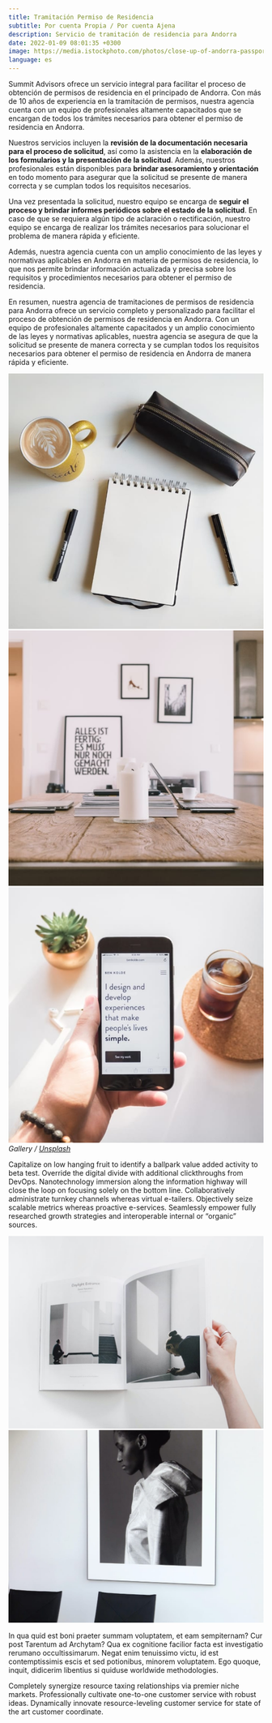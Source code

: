 ```yaml
---
title: Tramitación Permiso de Residencia
subtitle: Por cuenta Propia / Por cuenta Ajena
description: Servicio de tramitación de residencia para Andorra
date: 2022-01-09 08:01:35 +0300
image: https://media.istockphoto.com/photos/close-up-of-andorra-passport-in-black-suitcase-pocket-picture-id1211279860?k=20&m=1211279860&s=612x612&w=0&h=iAK6M7zk8kJxfYl7qmGVSZRFSXtJp7uwnA9tR0ycvwo=
language: es
---
```

Summit Advisors ofrece un servicio integral para facilitar el proceso de obtención de permisos de residencia en el principado de Andorra. Con más de 10 años de experiencia en la tramitación de permisos, nuestra agencia cuenta con un equipo de profesionales altamente capacitados que se encargan de todos los trámites necesarios para obtener el permiso de residencia en Andorra.

Nuestros servicios incluyen la **revisión de la documentación necesaria para el proceso de solicitud**, así como la asistencia en la **elaboración de los formularios y la presentación de la solicitud**. Además, nuestros profesionales están disponibles para **brindar asesoramiento y orientación** en todo momento para asegurar que la solicitud se presente de manera correcta y se cumplan todos los requisitos necesarios.

Una vez presentada la solicitud, nuestro equipo se encarga de **seguir el proceso y brindar informes periódicos sobre el estado de la solicitud**. En caso de que se requiera algún tipo de aclaración o rectificación, nuestro equipo se encarga de realizar los trámites necesarios para solucionar el problema de manera rápida y eficiente.

Además, nuestra agencia cuenta con un amplio conocimiento de las leyes y normativas aplicables en Andorra en materia de permisos de residencia, lo que nos permite brindar información actualizada y precisa sobre los requisitos y procedimientos necesarios para obtener el permiso de residencia.

En resumen, nuestra agencia de tramitaciones de permisos de residencia para Andorra ofrece un servicio completo y personalizado para facilitar el proceso de obtención de permisos de residencia en Andorra. Con un equipo de profesionales altamente capacitados y un amplio conocimiento de las leyes y normativas aplicables, nuestra agencia se asegura de que la solicitud se presente de manera correcta y se cumplan todos los requisitos necesarios para obtener el permiso de residencia en Andorra de manera rápida y eficiente.

<div class="gallery-box">
  <div class="gallery">
    <img src="/images/project-example-1.jpg" loading="lazy" alt="Project">
    <img src="/images/project-example-2.jpg" loading="lazy" alt="Project">
    <img src="/images/project-example-3.jpg" loading="lazy" alt="Project">
  </div>
  <em>Gallery / <a href="https://unsplash.com/" target="_blank">Unsplash</a></em>
</div>

Capitalize on low hanging fruit to identify a ballpark value added activity to beta test. Override the digital divide with additional clickthroughs from DevOps. Nanotechnology immersion along the information highway will close the loop on focusing solely on the bottom line. Collaboratively administrate turnkey channels whereas virtual e-tailers. Objectively seize scalable metrics whereas proactive e-services. Seamlessly empower fully researched growth strategies and interoperable internal or “organic” sources.

<div class="gallery-box">
  <div class="gallery">
    <img src="/images/project-example-4.jpg" loading="lazy" alt="Project">
    <img src="/images/project-example-5.jpg" loading="lazy" alt="Project">
  </div>
</div>

In qua quid est boni praeter summam voluptatem, et eam sempiternam? Cur post Tarentum ad Archytam? Qua ex cognitione facilior facta est investigatio rerumano occultissimarum. Negat enim tenuissimo victu, id est contemptissimis escis et sed potionibus, minorem voluptatem. Ego quoque, inquit, didicerim libentius si quiduse worldwide methodologies.

Completely synergize resource taxing relationships via premier niche markets. Professionally cultivate one-to-one customer service with robust ideas. Dynamically innovate resource-leveling customer service for state of the art customer coordinate.
